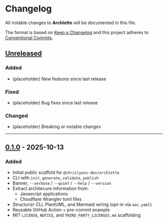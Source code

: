 # Changelog

All notable changes to **Archlette** will be documented in this file.

The format is based on [Keep a Changelog](https://keepachangelog.com/en/1.1.0/)
and this project adheres to [Conventional Commits](https://www.conventionalcommits.org/en/v1.0.0/).

## [Unreleased]

### Added

- (placeholder) New features since last release

### Fixed

- (placeholder) Bug fixes since last release

### Changed

- (placeholder) Breaking or notable changes

---

## [0.1.0] - 2025-10-13

### Added

- Initial public scaffold for `@chrislyons-dev/archlette`
- CLI with `init`, `generate`, `validate`, `publish`
- Banner, `--verbose` / `--quiet` / `--help` / `--version`
- Extract architecure information from:
  - Javascript applications
  - Cloudflare Wrangler toml files
- Structurizr CLI, PlantUML, and Mermaid wiring (opt-in via `aac.yaml`)
- Reusable GitHub Action + pre-commit example
- MIT `LICENSE`, `NOTICE`, and `THIRD_PARTY_LICENSES.md` scaffolding

[Unreleased]: https://github.com/chrislyons-dev/archlette/compare/v0.1.0...HEAD
[0.1.0]: https://github.com/chrislyons-dev/archlette/releases/tag/v0.1.0
